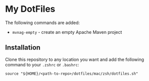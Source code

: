 # My DotFiles

The following commands are added:

- `mvnag-empty` - create an empty Apache Maven project

## Installation

Clone this repository to any location you want and add the following command to your `.zshrc` or `.bashrc`:

```shell
source "${HOME}/<path-to-repo>/dotfiles/mac/zsh/dotfiles.sh"
```
